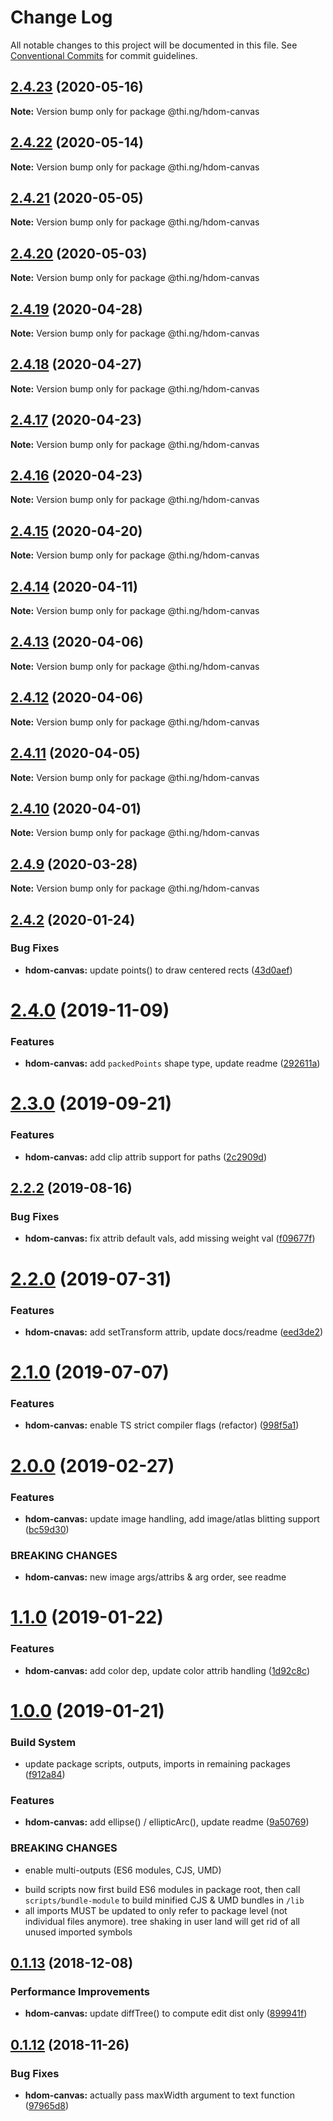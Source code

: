 # Change Log

All notable changes to this project will be documented in this file.
See [Conventional Commits](https://conventionalcommits.org) for commit guidelines.

## [2.4.23](https://github.com/thi-ng/umbrella/compare/@thi.ng/hdom-canvas@2.4.22...@thi.ng/hdom-canvas@2.4.23) (2020-05-16)

**Note:** Version bump only for package @thi.ng/hdom-canvas





## [2.4.22](https://github.com/thi-ng/umbrella/compare/@thi.ng/hdom-canvas@2.4.21...@thi.ng/hdom-canvas@2.4.22) (2020-05-14)

**Note:** Version bump only for package @thi.ng/hdom-canvas





## [2.4.21](https://github.com/thi-ng/umbrella/compare/@thi.ng/hdom-canvas@2.4.20...@thi.ng/hdom-canvas@2.4.21) (2020-05-05)

**Note:** Version bump only for package @thi.ng/hdom-canvas





## [2.4.20](https://github.com/thi-ng/umbrella/compare/@thi.ng/hdom-canvas@2.4.19...@thi.ng/hdom-canvas@2.4.20) (2020-05-03)

**Note:** Version bump only for package @thi.ng/hdom-canvas





## [2.4.19](https://github.com/thi-ng/umbrella/compare/@thi.ng/hdom-canvas@2.4.18...@thi.ng/hdom-canvas@2.4.19) (2020-04-28)

**Note:** Version bump only for package @thi.ng/hdom-canvas





## [2.4.18](https://github.com/thi-ng/umbrella/compare/@thi.ng/hdom-canvas@2.4.17...@thi.ng/hdom-canvas@2.4.18) (2020-04-27)

**Note:** Version bump only for package @thi.ng/hdom-canvas





## [2.4.17](https://github.com/thi-ng/umbrella/compare/@thi.ng/hdom-canvas@2.4.16...@thi.ng/hdom-canvas@2.4.17) (2020-04-23)

**Note:** Version bump only for package @thi.ng/hdom-canvas





## [2.4.16](https://github.com/thi-ng/umbrella/compare/@thi.ng/hdom-canvas@2.4.15...@thi.ng/hdom-canvas@2.4.16) (2020-04-23)

**Note:** Version bump only for package @thi.ng/hdom-canvas





## [2.4.15](https://github.com/thi-ng/umbrella/compare/@thi.ng/hdom-canvas@2.4.14...@thi.ng/hdom-canvas@2.4.15) (2020-04-20)

**Note:** Version bump only for package @thi.ng/hdom-canvas





## [2.4.14](https://github.com/thi-ng/umbrella/compare/@thi.ng/hdom-canvas@2.4.13...@thi.ng/hdom-canvas@2.4.14) (2020-04-11)

**Note:** Version bump only for package @thi.ng/hdom-canvas





## [2.4.13](https://github.com/thi-ng/umbrella/compare/@thi.ng/hdom-canvas@2.4.12...@thi.ng/hdom-canvas@2.4.13) (2020-04-06)

**Note:** Version bump only for package @thi.ng/hdom-canvas





## [2.4.12](https://github.com/thi-ng/umbrella/compare/@thi.ng/hdom-canvas@2.4.11...@thi.ng/hdom-canvas@2.4.12) (2020-04-06)

**Note:** Version bump only for package @thi.ng/hdom-canvas





## [2.4.11](https://github.com/thi-ng/umbrella/compare/@thi.ng/hdom-canvas@2.4.10...@thi.ng/hdom-canvas@2.4.11) (2020-04-05)

**Note:** Version bump only for package @thi.ng/hdom-canvas





## [2.4.10](https://github.com/thi-ng/umbrella/compare/@thi.ng/hdom-canvas@2.4.9...@thi.ng/hdom-canvas@2.4.10) (2020-04-01)

**Note:** Version bump only for package @thi.ng/hdom-canvas





## [2.4.9](https://github.com/thi-ng/umbrella/compare/@thi.ng/hdom-canvas@2.4.8...@thi.ng/hdom-canvas@2.4.9) (2020-03-28)

**Note:** Version bump only for package @thi.ng/hdom-canvas





## [2.4.2](https://github.com/thi-ng/umbrella/compare/@thi.ng/hdom-canvas@2.4.1...@thi.ng/hdom-canvas@2.4.2) (2020-01-24)

### Bug Fixes

* **hdom-canvas:** update points() to draw centered rects ([43d0aef](https://github.com/thi-ng/umbrella/commit/43d0aef0db1e536fe9a13c757f05ce3b93fd0aba))

# [2.4.0](https://github.com/thi-ng/umbrella/compare/@thi.ng/hdom-canvas@2.3.1...@thi.ng/hdom-canvas@2.4.0) (2019-11-09)

### Features

* **hdom-canvas:** add `packedPoints` shape type, update readme ([292611a](https://github.com/thi-ng/umbrella/commit/292611a44d1a661dcad4c293863517cac3791f28))

# [2.3.0](https://github.com/thi-ng/umbrella/compare/@thi.ng/hdom-canvas@2.2.4...@thi.ng/hdom-canvas@2.3.0) (2019-09-21)

### Features

* **hdom-canvas:** add clip attrib support for paths ([2c2909d](https://github.com/thi-ng/umbrella/commit/2c2909d))

## [2.2.2](https://github.com/thi-ng/umbrella/compare/@thi.ng/hdom-canvas@2.2.1...@thi.ng/hdom-canvas@2.2.2) (2019-08-16)

### Bug Fixes

* **hdom-canvas:** fix attrib default vals, add missing weight val ([f09677f](https://github.com/thi-ng/umbrella/commit/f09677f))

# [2.2.0](https://github.com/thi-ng/umbrella/compare/@thi.ng/hdom-canvas@2.1.2...@thi.ng/hdom-canvas@2.2.0) (2019-07-31)

### Features

* **hdom-cnavas:** add setTransform attrib, update docs/readme ([eed3de2](https://github.com/thi-ng/umbrella/commit/eed3de2))

# [2.1.0](https://github.com/thi-ng/umbrella/compare/@thi.ng/hdom-canvas@2.0.18...@thi.ng/hdom-canvas@2.1.0) (2019-07-07)

### Features

* **hdom-canvas:** enable TS strict compiler flags (refactor) ([998f5a1](https://github.com/thi-ng/umbrella/commit/998f5a1))

# [2.0.0](https://github.com/thi-ng/umbrella/compare/@thi.ng/hdom-canvas@1.1.6...@thi.ng/hdom-canvas@2.0.0) (2019-02-27)

### Features

* **hdom-canvas:** update image handling, add image/atlas blitting support ([bc59d30](https://github.com/thi-ng/umbrella/commit/bc59d30))

### BREAKING CHANGES

* **hdom-canvas:** new image args/attribs & arg order, see readme

# [1.1.0](https://github.com/thi-ng/umbrella/compare/@thi.ng/hdom-canvas@1.0.1...@thi.ng/hdom-canvas@1.1.0) (2019-01-22)

### Features

* **hdom-canvas:** add color dep, update color attrib handling ([1d92c8c](https://github.com/thi-ng/umbrella/commit/1d92c8c))

# [1.0.0](https://github.com/thi-ng/umbrella/compare/@thi.ng/hdom-canvas@0.1.20...@thi.ng/hdom-canvas@1.0.0) (2019-01-21)

### Build System

* update package scripts, outputs, imports in remaining packages ([f912a84](https://github.com/thi-ng/umbrella/commit/f912a84))

### Features

* **hdom-canvas:** add ellipse() / ellipticArc(), update readme ([9a50769](https://github.com/thi-ng/umbrella/commit/9a50769))

### BREAKING CHANGES

* enable multi-outputs (ES6 modules, CJS, UMD)

- build scripts now first build ES6 modules in package root, then call
  `scripts/bundle-module` to build minified CJS & UMD bundles in `/lib`
- all imports MUST be updated to only refer to package level
  (not individual files anymore). tree shaking in user land will get rid of
  all unused imported symbols

## [0.1.13](https://github.com/thi-ng/umbrella/compare/@thi.ng/hdom-canvas@0.1.12...@thi.ng/hdom-canvas@0.1.13) (2018-12-08)

### Performance Improvements

* **hdom-canvas:** update diffTree() to compute edit dist only ([899941f](https://github.com/thi-ng/umbrella/commit/899941f))

## [0.1.12](https://github.com/thi-ng/umbrella/compare/@thi.ng/hdom-canvas@0.1.11...@thi.ng/hdom-canvas@0.1.12) (2018-11-26)

### Bug Fixes

* **hdom-canvas:** actually pass maxWidth argument to text function ([97965d8](https://github.com/thi-ng/umbrella/commit/97965d8))
